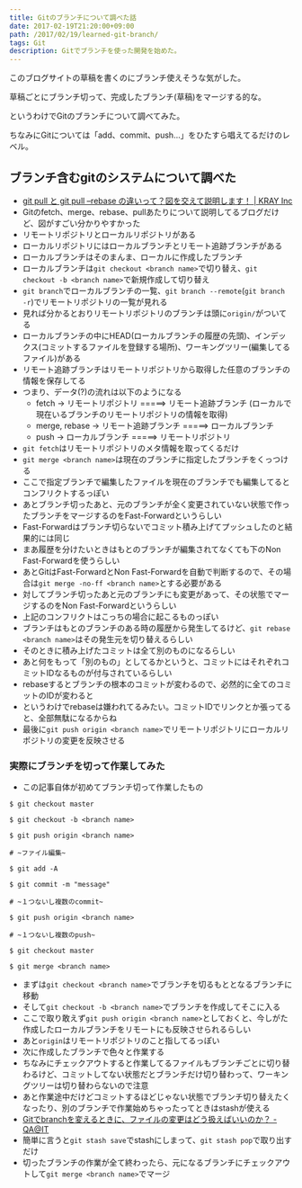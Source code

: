 ```yaml
---
title: Gitのブランチについて調べた話
date: 2017-02-19T21:20:00+09:00
path: /2017/02/19/learned-git-branch/
tags: Git
description: Gitでブランチを使った開発を始めた。
---
```



このブログサイトの草稿を書くのにブランチ使えそうな気がした。

草稿ごとにブランチ切って、完成したブランチ(草稿)をマージする的な。

というわけでGitのブランチについて調べてみた。

ちなみにGitについては「add、commit、push...」をひたすら唱えてるだけのレベル。



## ブランチ含むgitのシステムについて調べた
- [git pull と git pull &#8211;rebase の違いって？図を交えて説明します！ | KRAY Inc](http://kray.jp/blog/git-pull-rebase/)
- Gitのfetch、merge、rebase、pullあたりについて説明してるブログだけど、図がすごい分かりやすかった
- リモートリポジトリとローカルリポジトリがある
- ローカルリポジトリにはローカルブランチとリモート追跡ブランチがある
- ローカルブランチはそのまんま、ローカルに作成したブランチ
- ローカルブランチは```git checkout <branch name>```で切り替え、```git checkout -b <branch name>```で新規作成して切り替え
- ```git branch```でローカルブランチの一覧、```git branch --remote```(```git branch -r```)でリモートリポジトリの一覧が見れる
- 見れば分かるとおりリモートリポジトリのブランチは頭に```origin/```がついてる
- ローカルブランチの中にHEAD(ローカルブランチの履歴の先頭)、インデックス(コミットするファイルを登録する場所)、ワーキングツリー(編集してるファイル)がある
- リモート追跡ブランチはリモートリポジトリから取得した任意のブランチの情報を保存してる
- つまり、データ(?)の流れは以下のようになる
  - fetch         -> リモートリポジトリ   =====> リモート追跡ブランチ
    (ローカルで現在いるブランチのリモートリポジトリの情報を取得)
  - merge, rebase -> リモート追跡ブランチ =====> ローカルブランチ
  - push          -> ローカルブランチ     =====> リモートリポジトリ
- ```git fetch```はリモートリポジトリのメタ情報を取ってくるだけ
- ```git merge <branch name>```は現在のブランチに指定したブランチをくっつける
- ここで指定ブランチで編集したファイルを現在のブランチでも編集してるとコンフリクトするっぽい
- あとブランチ切ったあと、元のブランチが全く変更されていない状態で作ったブランチをマージするのをFast-Forwardというらしい
- Fast-Forwardはブランチ切らないでコミット積み上げてプッシュしたのと結果的には同じ
- まあ履歴を分けたいときはもとのブランチが編集されてなくても下のNon Fast-Forwardを使うらしい
- あとGitはFast-ForwardとNon Fast-Forwardを自動で判断するので、その場合は```git merge -no-ff <branch name>```とする必要がある
- 対してブランチ切ったあと元のブランチにも変更があって、その状態でマージするのをNon Fast-Forwardというらしい
- 上記のコンフリクトはこっちの場合に起こるものっぽい
- ブランチはもとのブランチのある時の履歴から発生してるけど、```git rebase <branch name>```はその発生元を切り替えるらしい
- そのときに積み上げたコミットは全て別のものになるらしい
- あと何をもって「別のもの」としてるかというと、コミットにはそれぞれコミットIDなるものが付与されているらしい
- rebaseするとブランチの根本のコミットが変わるので、必然的に全てのコミットのIDが変わると
- というわけでrebaseは嫌われてるみたい。コミットIDでリンクとか張ってると、全部無駄になるからね
- 最後に```git push origin <branch name>```でリモートリポジトリにローカルリポジトリの変更を反映させる




### 実際にブランチを切って作業してみた
- この記事自体が初めてブランチ切って作業したもの
```
$ git checkout master

$ git checkout -b <branch name>

$ git push origin <branch name>

# ~ファイル編集~

$ git add -A

$ git commit -m "message"

# ~１つないし複数のcommit~

$ git push origin <branch name>

# ~１つないし複数のpush~

$ git checkout master

$ git merge <branch name>
```
- まずは```git checkout <branch name>```でブランチを切るもととなるブランチに移動
- そして```git checkout -b <branch name>```でブランチを作成してそこに入る
- ここで取り敢えず```git push origin <branch name>```としておくと、今しがた作成したローカルブランチをリモートにも反映させられるらしい
- あと```origin```はリモートリポジトリのこと指してるっぽい
- 次に作成したブランチで色々と作業する
- ちなみにチェックアウトすると作業してるファイルもブランチごとに切り替わるけど、コミットしてない状態だとブランチだけ切り替わって、ワーキングツリーは切り替わらないので注意
- あと作業途中だけどコミットするほどじゃない状態でブランチ切り替えたくなったり、別のブランチで作業始めちゃったってときはstashが使える
- [Gitでbranchを変えるときに、ファイルの変更はどう扱えばいいのか？ - QA@IT](http://qa.atmarkit.co.jp/q/3186)
- 簡単に言うと```git stash save```でstashにしまって、```git stash pop```で取り出すだけ
- 切ったブランチの作業が全て終わったら、元になるブランチにチェックアウトして```git merge <branch name>```でマージ

